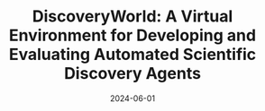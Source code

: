 ---
title: "DiscoveryWorld: A Virtual Environment for Developing and Evaluating Automated Scientific Discovery Agents"
collection: publications
permalink: /publication/2024-06-01-DiscoveryWorld-A-Virtual-Environment-for-Developing-and-Evaluating-Automated-Scientific-Discovery-Agents
date: 2024-06-01
venue: 'arXiv preprint arXiv:2406.06769'
---